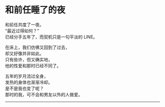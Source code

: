 # 和前任睡了的夜

和前任共度了一夜。\
“最近过得如何？”\
已经分手五年了，而契机只是一句平淡的 LINE。

在床上，我们仿佛又回到了过去，\
却又好像并非如此。\
只有些许，但又确实地，\
他的性爱和那时已经不同了。

五年的岁月流过全身，\
发热的身体也渐渐冷却。\
是不是我也变了呢？\
那时的我，可不会和男友以外的人做爱。

---
